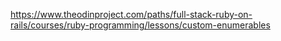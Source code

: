 https://www.theodinproject.com/paths/full-stack-ruby-on-rails/courses/ruby-programming/lessons/custom-enumerables
